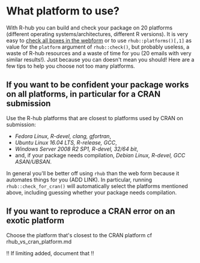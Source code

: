 # What platform to use?

With R-hub you can build and check your package on 20 platforms (different operating systems/architectures, different R versions). It is very easy to [check all boxes in the webform](https://builder.r-hub.io/advanced) or to use `rhub::platforms()[,1]` as value for the `platform` argument of `rhub::check()`, but probably useless, a waste of R-hub resources and a waste of time for you (20 emails with very similar results!). Just because you can doesn't mean you should! Here are a few tips to help you choose not too many platforms.

## If you want to be confident your package works on all platforms, in particular for a CRAN submission

Use the R-hub platforms that are closest to platforms used by CRAN on submission:
* _Fedora Linux, R-devel, clang, gfortran_,
* _Ubuntu Linux 16.04 LTS, R-release, GCC_,
* _Windows Server 2008 R2 SP1, R-devel, 32/64 bit_,
* and, if your package needs compilation, _Debian Linux, R-devel, GCC ASAN/UBSAN_.

In general you'll be better off using `rhub` than the web form because it automates things for you (ADD LINK). In particular, running `rhub::check_for_cran()` will automatically select the platforms mentioned above, including guessing whether your package needs compilation.

## If you want to reproduce a CRAN error on an exotic platform

Choose the platform that's closest to the CRAN platform cf rhub_vs_cran_platform.md

!! If limiting added, document that !!
